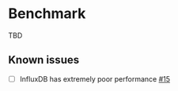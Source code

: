 # Benchmark

TBD

## Known issues

- [ ] InfluxDB has extremely poor performance [#15](https://github.com/xephonhq/xephon-k/issues/15)